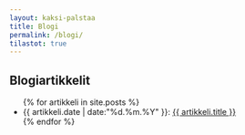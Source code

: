 ```yaml
---
layout: kaksi-palstaa
title: Blogi
permalink: /blogi/
tilastot: true
---
```


## Blogiartikkelit

<ul>
	{% for artikkeli in site.posts %}
		<li>{{ artikkeli.date | date:"%d.%m.%Y" }}: <a href="{{ artikkeli.url }}">{{ artikkeli.title }}</a></li>
	{% endfor %}
</ul>